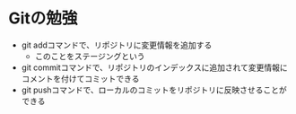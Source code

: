 # Gitの勉強
- git addコマンドで、リポジトリに変更情報を追加する
    - このことをステージングという
- git commitコマンドで、リポジトリのインデックスに追加されて変更情報にコメントを付けてコミットできる
- git pushコマンドで、ローカルのコミットをリポジトリに反映させることができる
